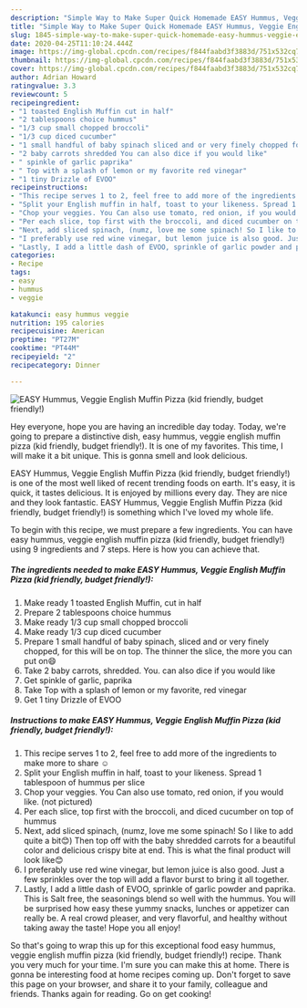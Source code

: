 ```yaml
---
description: "Simple Way to Make Super Quick Homemade EASY Hummus, Veggie English Muffin Pizza (kid friendly, budget friendly!)"
title: "Simple Way to Make Super Quick Homemade EASY Hummus, Veggie English Muffin Pizza (kid friendly, budget friendly!)"
slug: 1845-simple-way-to-make-super-quick-homemade-easy-hummus-veggie-english-muffin-pizza-kid-friendly-budget-friendly
date: 2020-04-25T11:10:24.444Z
image: https://img-global.cpcdn.com/recipes/f844faabd3f3883d/751x532cq70/easy-hummus-veggie-english-muffin-pizza-kid-friendly-budget-friendly-recipe-main-photo.jpg
thumbnail: https://img-global.cpcdn.com/recipes/f844faabd3f3883d/751x532cq70/easy-hummus-veggie-english-muffin-pizza-kid-friendly-budget-friendly-recipe-main-photo.jpg
cover: https://img-global.cpcdn.com/recipes/f844faabd3f3883d/751x532cq70/easy-hummus-veggie-english-muffin-pizza-kid-friendly-budget-friendly-recipe-main-photo.jpg
author: Adrian Howard
ratingvalue: 3.3
reviewcount: 5
recipeingredient:
- "1 toasted English Muffin cut in half"
- "2 tablespoons choice hummus"
- "1/3 cup small chopped broccoli"
- "1/3 cup diced cucumber"
- "1 small handful of baby spinach sliced and or very finely chopped for this will be on top The thinner the slice the more you can put on"
- "2 baby carrots shredded You can also dice if you would like"
- " spinkle of garlic paprika"
- " Top with a splash of lemon or my favorite red vinegar"
- "1 tiny Drizzle of EVOO"
recipeinstructions:
- "This recipe serves 1 to 2, feel free to add more of the ingredients to make more to share ☺"
- "Split your English muffin in half, toast to your likeness. Spread 1 tablespoon of hummus per slice"
- "Chop your veggies. You Can also use tomato, red onion, if you would like. (not pictured)"
- "Per each slice, top first with the broccoli, and diced cucumber on top of hummus"
- "Next, add sliced spinach, (numz, love me some spinach! So I like to add quite a bit😊) Then top off with the baby shredded carrots for a beautiful color and delicious crispy bite at end. This is what the final product will look like😊"
- "I preferably use red wine vinegar, but lemon juice is also good. Just a few sprinkles over the top will add a flavor burst to bring it all together."
- "Lastly, I add a little dash of EVOO, sprinkle of garlic powder and paprika. This is Salt free, the seasonings blend so well with the hummus. You will be surprised how easy these yummy snacks, lunches or appetizer can really be. A real crowd pleaser,  and very flavorful, and healthy without taking away the taste! Hope you all enjoy!"
categories:
- Recipe
tags:
- easy
- hummus
- veggie

katakunci: easy hummus veggie 
nutrition: 195 calories
recipecuisine: American
preptime: "PT27M"
cooktime: "PT44M"
recipeyield: "2"
recipecategory: Dinner

---
```



![EASY Hummus, Veggie English Muffin Pizza (kid friendly, budget friendly!)](https://img-global.cpcdn.com/recipes/f844faabd3f3883d/751x532cq70/easy-hummus-veggie-english-muffin-pizza-kid-friendly-budget-friendly-recipe-main-photo.jpg)

Hey everyone, hope you are having an incredible day today. Today, we're going to prepare a distinctive dish, easy hummus, veggie english muffin pizza (kid friendly, budget friendly!). It is one of my favorites. This time, I will make it a bit unique. This is gonna smell and look delicious.

EASY Hummus, Veggie English Muffin Pizza (kid friendly, budget friendly!) is one of the most well liked of recent trending foods on earth. It's easy, it is quick, it tastes delicious. It is enjoyed by millions every day. They are nice and they look fantastic. EASY Hummus, Veggie English Muffin Pizza (kid friendly, budget friendly!) is something which I've loved my whole life.




To begin with this recipe, we must prepare a few ingredients. You can have easy hummus, veggie english muffin pizza (kid friendly, budget friendly!) using 9 ingredients and 7 steps. Here is how you can achieve that.

<!--inarticleads1-->

##### The ingredients needed to make EASY Hummus, Veggie English Muffin Pizza (kid friendly, budget friendly!):

1. Make ready 1 toasted English Muffin, cut in half
1. Prepare 2 tablespoons choice hummus
1. Make ready 1/3 cup small chopped broccoli
1. Make ready 1/3 cup diced cucumber
1. Prepare 1 small handful of baby spinach, sliced and or very finely chopped, for this will be on top. The thinner the slice, the more you can put on😄
1. Take 2 baby carrots, shredded. You. can also dice if you would like
1. Get  spinkle of garlic, paprika
1. Take  Top with a splash of lemon or my favorite, red vinegar
1. Get 1 tiny Drizzle of EVOO




<!--inarticleads2-->

##### Instructions to make EASY Hummus, Veggie English Muffin Pizza (kid friendly, budget friendly!):

1. This recipe serves 1 to 2, feel free to add more of the ingredients to make more to share ☺
1. Split your English muffin in half, toast to your likeness. Spread 1 tablespoon of hummus per slice
1. Chop your veggies. You Can also use tomato, red onion, if you would like. (not pictured)
1. Per each slice, top first with the broccoli, and diced cucumber on top of hummus
1. Next, add sliced spinach, (numz, love me some spinach! So I like to add quite a bit😊) Then top off with the baby shredded carrots for a beautiful color and delicious crispy bite at end. This is what the final product will look like😊
1. I preferably use red wine vinegar, but lemon juice is also good. Just a few sprinkles over the top will add a flavor burst to bring it all together.
1. Lastly, I add a little dash of EVOO, sprinkle of garlic powder and paprika. This is Salt free, the seasonings blend so well with the hummus. You will be surprised how easy these yummy snacks, lunches or appetizer can really be. A real crowd pleaser,  and very flavorful, and healthy without taking away the taste! Hope you all enjoy!




So that's going to wrap this up for this exceptional food easy hummus, veggie english muffin pizza (kid friendly, budget friendly!) recipe. Thank you very much for your time. I'm sure you can make this at home. There is gonna be interesting food at home recipes coming up. Don't forget to save this page on your browser, and share it to your family, colleague and friends. Thanks again for reading. Go on get cooking!
